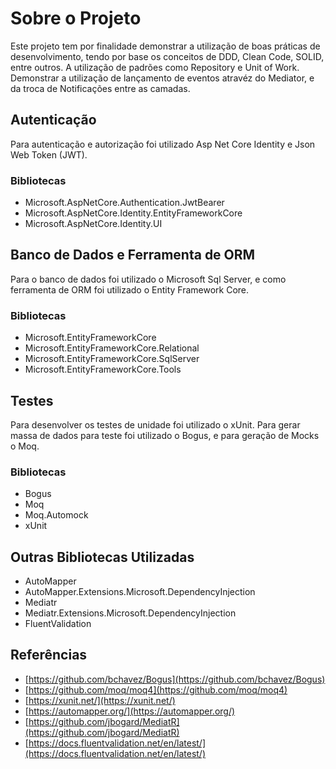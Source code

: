 # Sobre o Projeto
Este projeto tem por finalidade demonstrar a utilização de boas práticas de desenvolvimento, tendo por base os conceitos de DDD, Clean Code, SOLID, entre outros. A utilização de padrões como Repository e Unit of Work. Demonstrar a utilização de lançamento de eventos atravéz do Mediator, e da troca de Notificações entre as camadas.

## Autenticação
Para autenticação e autorização foi utilizado Asp Net Core Identity e Json Web Token (JWT).

### Bibliotecas
- Microsoft.AspNetCore.Authentication.JwtBearer
- Microsoft.AspNetCore.Identity.EntityFrameworkCore
- Microsoft.AspNetCore.Identity.UI

## Banco de Dados e Ferramenta de ORM
Para o banco de dados foi utilizado o Microsoft Sql Server, e como ferramenta de ORM foi utilizado o Entity Framework Core.

### Bibliotecas
- Microsoft.EntityFrameworkCore
- Microsoft.EntityFrameworkCore.Relational
- Microsoft.EntityFrameworkCore.SqlServer
- Microsoft.EntityFrameworkCore.Tools

## Testes
Para desenvolver os testes de unidade foi utilizado o xUnit. Para gerar massa de dados para teste foi utilizado o Bogus, e para geração de Mocks o Moq.

### Bibliotecas
- Bogus
- Moq
- Moq.Automock
- xUnit

## Outras Bibliotecas Utilizadas
- AutoMapper
- AutoMapper.Extensions.Microsoft.DependencyInjection
- Mediatr
- Mediatr.Extensions.Microsoft.DependencyInjection
- FluentValidation

## Referências
- [https://github.com/bchavez/Bogus](https://github.com/bchavez/Bogus)
- [https://github.com/moq/moq4](https://github.com/moq/moq4)
- [https://xunit.net/](https://xunit.net/)
- [https://automapper.org/](https://automapper.org/)
- [https://github.com/jbogard/MediatR](https://github.com/jbogard/MediatR)
- [https://docs.fluentvalidation.net/en/latest/](https://docs.fluentvalidation.net/en/latest/)
